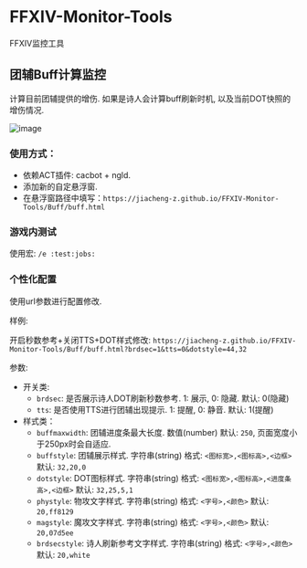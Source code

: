 # FFXIV-Monitor-Tools
FFXIV监控工具

## 团辅Buff计算监控

计算目前团辅提供的增伤. 如果是诗人会计算buff刷新时机, 以及当前DOT快照的增伤情况.

![image](buff_show.gif)

### 使用方式：
- 依赖ACT插件: cacbot + ngld.
- 添加新的自定悬浮窗.
- 在悬浮窗路径中填写：`https://jiacheng-z.github.io/FFXIV-Monitor-Tools/Buff/buff.html`

### 游戏内测试
使用宏: `/e :test:jobs:`

### 个性化配置
使用url参数进行配置修改.

样例: 

开启秒数参考+关闭TTS+DOT样式修改: `https://jiacheng-z.github.io/FFXIV-Monitor-Tools/Buff/buff.html?brdsec=1&tts=0&dotstyle=44,32`

参数:
- 开关类:
    - `brdsec`: 是否展示诗人DOT刷新秒数参考. 1: 展示, 0: 隐藏. 默认: 0(隐藏)
    - `tts`: 是否使用TTS进行团辅出现提示. 1: 提醒, 0: 静音. 默认: 1(提醒)
- 样式类：
    - `buffmaxwidth`: 团辅进度条最大长度. 数值(number)  默认: `250`, 页面宽度小于250px时会自适应.
    - `buffstyle`: 团辅展示样式. 字符串(string)  格式: `<图标宽>,<图标高>,<边框>` 默认: `32,20,0`
    - `dotstyle`: DOT图标样式. 字符串(string) 格式: `<图标宽>,<图标高>,<进度条高>,<边框>` 默认: `32,25,5,1`
    - `phystyle`: 物攻文字样式. 字符串(string) 格式: `<字号>,<颜色>` 默认: `20,ff8129`
    - `magstyle`: 魔攻文字样式. 字符串(string) 格式: `<字号>,<颜色>` 默认: `20,07d5ee`
    - `brdsecstyle`: 诗人刷新参考文字样式. 字符串(string) 格式: `<字号>,<颜色>` 默认: `20,white`
